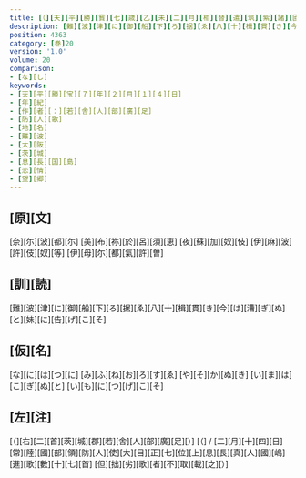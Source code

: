 ```yaml
---
title: [（][天][平][勝][寳][七][歳][乙][未][二][月][相][替][遣][筑][紫][諸][國][防][人][等][歌][）]
description: [難][波][津][に][御][船][下][ろ][据][ゑ][八][十][楫][貫][き][今][は][漕][ぎ][ぬ][と][妹][に][告][げ][こ][そ]
position: 4363
category: [巻]20
version: '1.0'
volume: 20
comparison:
- [な][し]
keywords:
- [天][平][勝][宝][７][年][２][月][１][４][日]
- [年][紀]
- [作][者][：][若][舎][人][部][廣][足]
- [防][人][歌]
- [地][名]
- [難][波]
- [大][阪]
- [茨][城]
- [息][長][国][島]
- [恋][情]
- [望][郷]
---
```


## [原][文]

[奈][尓][波][都][尓] [美][布][祢][於][呂][須][恵] [夜][蘇][加][奴][伎] [伊][麻][波][許][伎][奴][等] [伊][母][尓][都][氣][許][曽]

## [訓][読]

[難][波][津][に][御][船][下][ろ][据][ゑ][八][十][楫][貫][き][今][は][漕][ぎ][ぬ][と][妹][に][告][げ][こ][そ]

## [仮][名]

[な][に][は][つ][に] [み][ふ][ね][お][ろ][す][ゑ] [や][そ][か][ぬ][き] [い][ま][は][こ][ぎ][ぬ][と] [い][も][に][つ][げ][こ][そ]

## [左][注]

[（][右][二][首][茨][城][郡][若][舎][人][部][廣][足][）] [（] / [二][月][十][四][日][常][陸][國][部][領][防][人][使][大][目][正][七][位][上][息][長][真][人][國][嶋][進][歌][數][十][七][首] [但][拙][劣][歌][者][不][取][載][之][）]
